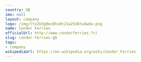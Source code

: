 ```yaml
---
country: GB
imo: null
layout: company
logo: /img/ttx2b3g0ex9hv0t21w2546ta4wbo.png
name: Condor Ferries
officialUrl: http://www.condorferries.fr/
slug: condor-ferries-gb
tags:
- company
wikipediaUrl: https://en.wikipedia.org/wiki/Condor_Ferries
---
```

